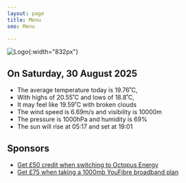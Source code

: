 ```yaml
---
layout: page
title: Menu
seo: Menu

---
```


![Logo](/images/logo.jpg){:width="832px"}

<!-- weather_marker starts -->
## On Saturday, 30 August 2025

- The average temperature today is 19.76˚C,
- With highs of 20.55˚C and lows of 18.8˚C,
- It may feel like 19.59˚C with broken clouds
- The wind speed is 6.69m/s and visibility is 10000m
- The pressure is 1000hPa and humidity is 69%
- The sun will rise at 05:17 and set at 19:01

<!-- weather_marker ends -->

## Sponsors

- [Get £50 credit when switching to Octopus Energy](https://bit.ly/3oD1nnS)
- [Get £75 when taking a 1000mb YouFibre broadband plan](https://aklam.io/91zWhU?)
